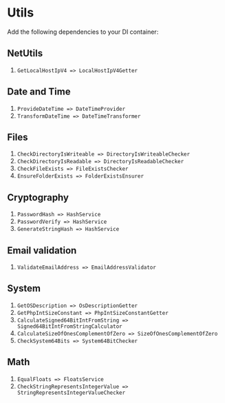 # Utils
Add the following dependencies to your DI container:

## NetUtils
1. `GetLocalHostIpV4 => LocalHostIpV4Getter`

## Date and Time
1. `ProvideDateTime => DateTimeProvider`
2. `TransformDateTime => DateTimeTransformer`

## Files
1. `CheckDirectoryIsWriteable => DirectoryIsWriteableChecker`
2. `CheckDirectoryIsReadable => DirectoryIsReadableChecker`
3. `CheckFileExists => FileExistsChecker`
4. `EnsureFolderExists => FolderExistsEnsurer`

## Cryptography
1. `PasswordHash => HashService`
2. `PasswordVerify => HashService`
3. `GenerateStringHash => HashService`

## Email validation
1. `ValidateEmailAddress => EmailAddressValidator`

## System
1. `GetOSDescription => OsDescriptionGetter`
2. `GetPhpIntSizeConstant => PhpIntSizeConstantGetter`
3. `CalculateSigned64BitIntFromString => Signed64BitIntFromStringCalculator`
4. `CalculateSizeOfOnesComplementOfZero => SizeOfOnesComplementOfZero`
5. `CheckSystem64Bits => System64BitChecker`

## Math
1. `EqualFloats => FloatsService`
2. `CheckStringRepresentsIntegerValue => StringRepresentsIntegerValueChecker`
